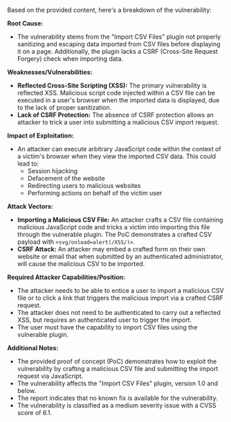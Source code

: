 Based on the provided content, here's a breakdown of the vulnerability:

**Root Cause:**

*   The vulnerability stems from the "Import CSV Files" plugin not properly sanitizing and escaping data imported from CSV files before displaying it on a page. Additionally, the plugin lacks a CSRF (Cross-Site Request Forgery) check when importing data.

**Weaknesses/Vulnerabilities:**

*   **Reflected Cross-Site Scripting (XSS):** The primary vulnerability is reflected XSS. Malicious script code injected within a CSV file can be executed in a user's browser when the imported data is displayed, due to the lack of proper sanitization.
*   **Lack of CSRF Protection:** The absence of CSRF protection allows an attacker to trick a user into submitting a malicious CSV import request.

**Impact of Exploitation:**

*   An attacker can execute arbitrary JavaScript code within the context of a victim's browser when they view the imported CSV data. This could lead to:
    *   Session hijacking
    *   Defacement of the website
    *   Redirecting users to malicious websites
    *   Performing actions on behalf of the victim user

**Attack Vectors:**

*   **Importing a Malicious CSV File:** An attacker crafts a CSV file containing malicious JavaScript code and tricks a victim into importing this file through the vulnerable plugin. The PoC demonstrates a crafted CSV payload with `<svg/onload=alert(/XSS/)>`.
*   **CSRF Attack:** An attacker may embed a crafted form on their own website or email that when submitted by an authenticated administrator, will cause the malicious CSV to be imported.

**Required Attacker Capabilities/Position:**

*   The attacker needs to be able to entice a user to import a malicious CSV file or to click a link that triggers the malicious import via a crafted CSRF request.
*   The attacker does not need to be authenticated to carry out a reflected XSS, but requires an authenticated user to trigger the import.
*   The user must have the capability to import CSV files using the vulnerable plugin.

**Additional Notes:**

*   The provided proof of concept (PoC) demonstrates how to exploit the vulnerability by crafting a malicious CSV file and submitting the import request via JavaScript.
*   The vulnerability affects the "Import CSV Files" plugin, version 1.0 and below.
*   The report indicates that no known fix is available for the vulnerability.
*   The vulnerability is classified as a medium severity issue with a CVSS score of 6.1.